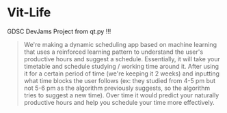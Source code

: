 # Vit-Life
GDSC DevJams Project from qt.py !!!

>We're making a dynamic scheduling app based on machine learning that uses a reinforced learning pattern to understand the user's productive hours and suggest a schedule. Essentially, it will take your timetable and schedule studying / working time around it. After using it for a certain period of time (we're keeping it 2 weeks) and inputting what time blocks the user follows (ex: they studied from 4-5 pm but not 5-6 pm as the algorithm previously suggests, so the algorithm tries to suggest a new time). Over time it would predict your naturally productive hours and help you schedule your time more effectively.
